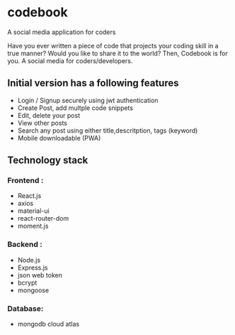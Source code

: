 # codebook
A social media application for coders

Have you ever written a piece of code that projects your coding skill in a true manner? Would you like to share it to the world?
Then, Codebook is for you. A social media for coders/developers.

## Initial version has a following features
- Login / Signup securely using jwt authentication
- Create Post, add multple code snippets 
- Edit, delete your post 
- View other posts
- Search any post using either title,descritption, tags (keyword)
- Mobile downloadable (PWA)

## Technology stack
### Frontend :
 - React.js
 - axios
 - material-ui
 - react-router-dom
 - moment.js
 
 ### Backend :
 - Node.js
 - Express.js
 - json web token
 - bcrypt
 - mongoose
 
 ### Database:
 - mongodb cloud atlas

